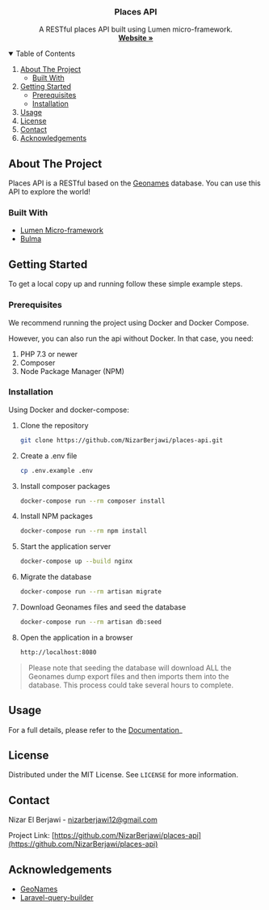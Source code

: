 <!-- [![Contributors][contributors-shield]][contributors-url]
[![Forks][forks-shield]][forks-url]
[![Stargazers][stars-shield]][stars-url]
[![Issues][issues-shield]][issues-url]
[![MIT License][license-shield]][license-url]
[![LinkedIn][linkedin-shield]][linkedin-url] -->



<!-- PROJECT LOGO -->
<br />
<p align="center">
  <h3 align="center">Places API</h3>

  <p align="center">
    A RESTful places API built using Lumen micro-framework.
    <br />
    <a href="https://github.com/othneildrew/Best-README-Template"><strong>Website »</strong></a>
    <br />
</p>



<!-- TABLE OF CONTENTS -->
<details open="open">
  <summary>Table of Contents</summary>
  <ol>
    <li>
      <a href="#about-the-project">About The Project</a>
      <ul>
        <li><a href="#built-with">Built With</a></li>
      </ul>
    </li>
    <li>
      <a href="#getting-started">Getting Started</a>
      <ul>
        <li><a href="#prerequisites">Prerequisites</a></li>
        <li><a href="#installation">Installation</a></li>
      </ul>
    </li>
    <li><a href="#usage">Usage</a></li>
    <li><a href="#license">License</a></li>
    <li><a href="#contact">Contact</a></li>
    <li><a href="#acknowledgements">Acknowledgements</a></li>
  </ol>
</details>



<!-- ABOUT THE PROJECT -->
## About The Project

Places API is a RESTful based on the <a href="https://www.geonames.org/">Geonames</a> database. You can use this API to explore the world!

### Built With

* [Lumen Micro-framework](https://lumen.laravel.com/)
* [Bulma](https://bulma.io/)


<!-- GETTING STARTED -->
## Getting Started

To get a local copy up and running follow these simple example steps.

### Prerequisites

We recommend running the project using Docker and Docker Compose.

However, you can also run the api without Docker. In that case, you need:

1. PHP 7.3 or newer
2. Composer
3. Node Package Manager (NPM)

### Installation

Using Docker and docker-compose:

1. Clone the repository
   ```sh
   git clone https://github.com/NizarBerjawi/places-api.git
   ```
2. Create a .env file
   ```sh
   cp .env.example .env
   ```
3. Install composer packages
   ```sh
   docker-compose run --rm composer install
   ```
4. Install NPM packages
   ```sh
   docker-compose run --rm npm install
   ```
5. Start the application server
   ```sh
   docker-compose up --build nginx
   ```
6. Migrate the database
   ```sh
   docker-compose run --rm artisan migrate
   ```
7. Download Geonames files and seed the database
   ```sh
   docker-compose run --rm artisan db:seed
   ```
8. Open the application in a browser
   ```sh
   http://localhost:8080
   ```


> Please note that seeding the database will download ALL the Geonames dump export files and then imports them into the database. This process could take several hours to complete.

<!-- USAGE EXAMPLES -->
## Usage

For a full details, please refer to the [Documentation](https://example.com)_
   
<!-- LICENSE -->
## License
Distributed under the MIT License. See `LICENSE` for more information.

<!-- CONTACT -->
## Contact
Nizar El Berjawi - nizarberjawi12@gmail.com

Project Link: [https://github.com/NizarBerjawi/places-api](https://github.com/NizarBerjawi/places-api)

<!-- ACKNOWLEDGEMENTS -->
## Acknowledgements
* [GeoNames](https://www.geonames.org/)
* [Laravel-query-builder](https://spatie.be/docs/laravel-query-builder/v2/introduction)
